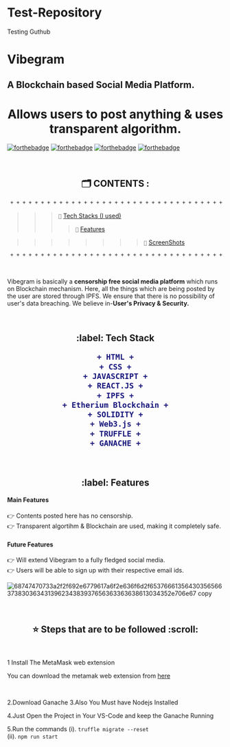 # Test-Repository
Testing Guthub
 
  # Vibegram








<h2> A Blockchain based Social Media Platform. </h2>

<h1 align="center">Allows users to post anything & uses transparent algorithm.</h1>

[![forthebadge](https://forthebadge.com/images/badges/built-by-developers.svg)](https://forthebadge.com)
[![forthebadge](https://forthebadge.com/images/badges/built-with-love.svg)](https://forthebadge.com)
[![forthebadge](https://forthebadge.com/images/badges/for-you.svg)](https://forthebadge.com)
[![forthebadge](https://forthebadge.com/images/badges/open-source.svg)](https://forthebadge.com)


 


<br> 



<h2 align="center" id="content"> 🗂 CONTENTS : </h2>

```diff
 + + + + + + + + + + + + + + + + + + + + + + + + + + + + + + + + + + + + + + + + + + + + + + + + + + + + + + + 
```



>>> `📌` [Tech Stacks (I used)](#TechStack)<br>
>>>> `📌` [Features](#Features)<br>


>>>>>>>> `📌` [ScreenShots](#ScreenShots)<br>

```diff
 + + + + + + + + + + + + + + + + + + + + + + + + + + + + + + + + + + + + + + + + + + + + + + + + + + + + + + + 
```

<br>



Vibegram is basically a **censorship free social media platform** which runs on Blockchain mechanism. Here, all the things which are being posted by the user are stored through IPFS.  We ensure that there is no possibility of user's data breaching. We believe in-**User's Privacy & Security.**  



<br>

<h2 align="center" id="TechStack"> :label: Tech Stack

```diff
+ HTML +
+ CSS +
+ JAVASCRIPT +
+ REACT.JS +
+ IPFS +
+ Etherium Blockchain +
+ SOLIDITY +
+ Web3.js +
+ TRUFFLE +
+ GANACHE +


```

</h2>



<br>

<h2 align="center" id="Features"> :label: Features</h2>

  #### Main Features
  
   :point_right: Contents posted here has no censorship. <br/>
   :point_right: Transparent algortihm & Blockchain are used, making it completely safe. <br/>
   


   #### Future Features
  
   :point_right: Will extend Vibegram to a fully fledged social media.<br/>
   :point_right: Users will be able to sign up with their respective email ids.<br/>
   

![68747470733a2f2f692e6779617a6f2e636f6d2f65376661356430356566373830363431396234383937656363363638613034352e706e67 copy](https://user-images.githubusercontent.com/84338935/128620065-d2f4f431-1f9f-406e-9810-b38e782334f8.jpg)



<br>





<h2 align="center" id="Stepstofollow"> ⭐ Steps that are to be followed :scroll:</h2>

<br>


1 Install The MetaMask web extension

You can download the metamak web extension from <a href="https://chrome.google.com/webstore/detail/metamask/nkbihfbeogaeaoehlefnkodbefgpgknn">here</a>

<br>

2.Download Ganache 
3.Also You Must have Nodejs Installed
 

4.Just Open the Project in Your VS-Code and keep the Ganache Running

5.Run the commands
  (i).     `truffle migrate --reset`
  <br/>
  (ii).    `npm run start`













